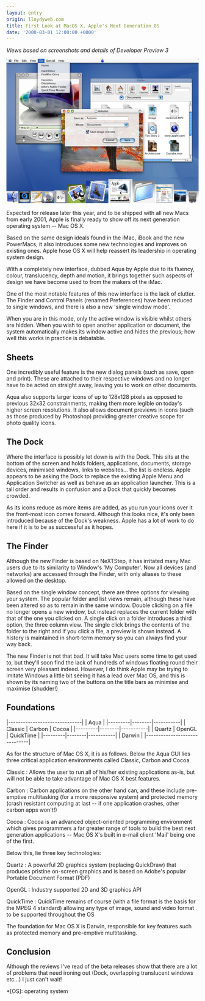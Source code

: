 ```yaml
---
layout: entry
origin: lloydyweb.com
title: First Look at MacOS X, Apple's Next Generation OS
date: '2000-03-01 12:00:00 +0000'
---
```

_Views based on screenshots and details of Developer Preview 3_

![Mac OS X Developer Preview 3](/assets/images/2000/03/mac_os_x_dp3.jpg)

Expected for release later this year, and to be shipped with all new Macs from early 2001, Apple is finally ready to show off its next generation operating system -- Mac OS X.

Based on the same design ideals found in the iMac, iBook and the new PowerMacs, it also introduces some new technologies and improves on existing ones. Apple hose OS X will help reassert its leadership in operating system design.

With a completely new interface, dubbed Aqua by Apple due to its fluency, colour, translucency, depth and motion, it brings together such aspects of design we have become used to from the makers of the iMac.

One of the most notable features of this new interface is the lack of clutter. The Finder and Control Panels (renamed Preferences) have been reduced to single windows, and there is also a new 'single window mode'.

When you are in this mode, only the active window is visible whilst others are hidden. When you wish to open another application or document, the system automatically makes its window active and hides the previous; how well this works in practice is debatable.

## Sheets
One incredibly useful feature is the new dialog panels (such as save, open and print). These are attached to their respective windows and no longer have to be acted on straight away, leaving you to work on other documents.

Aqua also supports larger icons of up to 128x128 pixels as opposed to previous 32x32 constrainments, making them more legible on today's higher screen resolutions. It also allows document previews in icons (such as those produced by Photoshop) providing greater creative scope for photo quality icons.

## The Dock
Where the interface is possibly let down is with the Dock. This sits at the bottom of the screen and holds folders, applications, documents, storage devices, minimised windows, links to websites... the list is endless. Apple appears to be asking the Dock to replace the existing Apple Menu and Application Switcher as well as behave as an application launcher. This is a tall order and results in confusion and a Dock that quickly becomes crowded.

As its icons reduce as more items are added, as you run your icons over it the front-most icon comes forward. Although this looks nice, it's only been introduced because of the Dock's weakness. Apple has a lot of work to do here if it is to be as successful as it hopes.

## The Finder
Although the new Finder is based on NeXTStep, it has irritated many Mac users due to its similarity to Window's 'My Computer'. Now all devices (and networks) are accessed through the Finder, with only aliases to these allowed on the desktop.

Based on the single window concept, there are three options for viewing your system. The popular folder and list views remain, although these have been altered so as to remain in the same window. Double clicking on a file no longer opens a new window, but instead replaces the current folder with that of the one you clicked on. A single click on a folder introduces a third option, the three column view. The single click brings the contents of the folder to the right and if you click a file, a preview is shown instead. A history is maintained in short-term memory so you can always find your way back.

The new Finder is not that bad. It will take Mac users some time to get used to, but they'll soon find the lack of hundreds of windows floating round their screen very pleasant indeed. However, I do think Apple may be trying to imitate Windows a little bit seeing it has a lead over Mac OS, and this is shown by its naming two of the buttons on the title bars as minimise and maximise (shudder!)

## Foundations

|------------------------------|
| Aqua                         |
|---------|--------|-----------|
| Classic | Carbon | Cocoa     |
|---------|--------|-----------|
| Quartz  | OpenGL | QuickTime |
|---------|--------|-----------|
| Darwin                       |
|------------------------------|

As for the structure of Mac OS X, it is as follows. Below the Aqua GUI lies three critical application environments called Classic, Carbon and Cocoa.

Classic
: Allows the user to run all of his/her existing applications as-is, but will not be able to take advantage of Mac OS X best features.

Carbon
: Carbon applications on the other hand can, and these include pre-emptive multitasking (for a more responsive system) and protected memory (crash resistant computing at last -- if one application crashes, other carbon apps won't!)

Cocoa
: Cocoa is an advanced object-oriented programming environment which gives programmers a far greater range of tools to build the best next generation applications -- Mac OS X's built in e-mail client 'Mail' being one of the first.

Below this, lie three key technologies:

Quartz
: A powerful 2D graphics system (replacing QuickDraw) that produces pristine on-screen graphics and is based on Adobe's popular Portable Document Format (PDF)

OpenGL
: Industry supported 2D and 3D graphics API

QuickTime
: QuickTime remains of course (with a file format is the basis for the MPEG 4 standard) allowing any type of image, sound and video format to be supported throughout the OS

The foundation for Mac OS X is Darwin, responsible for key features such as protected memory and pre-emptive multitasking.

## Conclusion
Although the reviews I've read of the beta releases show that there are a lot of problems that need ironing out (Dock, overlapping translucent windows etc...) I just can't wait!

*[OS]: operating system